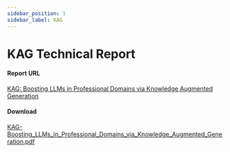 ```yaml
---
sidebar_position: 1
sidebar_label: KAG
---
```


# KAG Technical Report

#### Report URL
<a href="https://arxiv.org/abs/2409.13731" target="_blank">KAG: Boosting LLMs in Professional Domains via Knowledge Augmented Generation</a>

#### Download
[KAG-Boosting_LLMs_in_Professional_Domains_via_Knowledge_Augmented_Generation.pdf](https://arxiv.org/pdf/2409.13731)